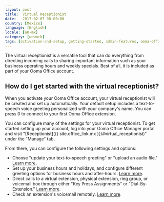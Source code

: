 ```yaml
---
layout: post
title:  Virtual Receptionist
date:   2017-02-07 08:00:00
country: [Mexico]
language: [English]
locale: [en-mx]
category: [wework]
tags: [activation-and-setup, getting-started, admin-features, ooma-office-manager, wework]
---
```


The virtual receptionist is a versatile tool that can do everything from directing incoming calls to sharing important information such as your business operating hours and weekly specials. Best of all, it is included as part of your Ooma Office account.

## How do I get started with the virtual receptionist?

When you activate your Ooma Office account, your virtual receptionist will be created and set up automatically. Your default setup includes a text-to-speech voice greeting personalized with your company's name. You can press 0 to connect to your first Ooma Office extension.

You can configure many of the settings for your virtual receptionist. To get started setting up your account, log into your Ooma Office Manager portal and visit "[Receptionist]({{ site.office_link.mx }}/#virtual_receptionist)" under the "Manage" tab.

From there, you can configure the following settings and options:

* Choose "update your text-to-speech greeting" or "upload an audio file." [Learn more](/mx/en/virtual-receptionist-greeting-options).
* Set up your business hours and holidays, and configure different greeting options for business hours and after-hours. [Learn more](/mx/en/configuring-business-and-holiday-hours-with-the-virtual-receptionist).
* Direct calls to a virtual extension, physical extension, ring group, or voicemail box through either "Key Press Assignments" or "Dial-By-Extension." [Learn more](/mx/en/directing-incoming-calls-with-the-virtual-receptionist).
* Check an extension's voicemail remotely. [Learn more](/mx/en/voicemail).